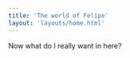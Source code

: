 ```yaml
---
title: 'The world of Felipe'
layout: 'layouts/home.html'
---
```


Now what do I really want in here?
